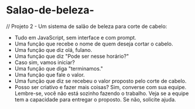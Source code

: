 # Salao-de-beleza-

// Projeto 2 - Um sistema de salão de beleza para corte de cabelo:
- Tudo em JavaScript, sem interface e com prompt.
- Uma função que recebe o nome de quem deseja cortar o cabelo.
- Uma função que diz olá, fulano.
- Uma função que diz "Pode ser nesse horário?"
- Caso sim, vamos iniciar?
- Uma função que diga "terminamos."
- Uma função que fale o valor.
- Uma função que diz se recebeu o valor proposto pelo corte de cabelo.
- Posso ser criativo e fazer mais coisas? Sim, converse com sua equipe.
Lembre-se, você não está sozinho fazendo o trabalho. Veja se a equipe
tem a capacidade para entregar o proposto. Se não, solicite ajuda.
